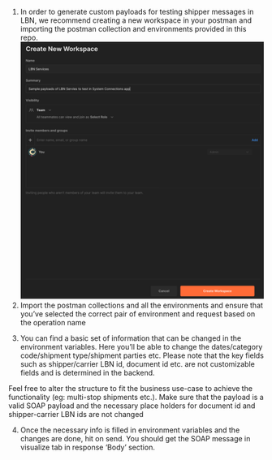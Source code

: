   
1. In order to generate custom payloads for testing shipper messages in LBN, we recommend creating a new workspace in your postman and importing the postman collection and environments provided in this repo.
![](Upload/PostmanCollectionforTestService/images/0.png)
2. Import the postman collections and all the environments and ensure that you’ve selected the correct pair of environment and request based on the operation name
<pic>
  
  3. You can find a basic set of information that can be changed in the environment variables. Here you’ll be able to change the dates/category code/shipment type/shipment parties etc. Please note that the key fields such as shipper/carrier LBN id, document id etc. are not customizable fields and is determined in the backend. 
<pic>
  Feel free to alter the structure to fit the business use-case to achieve the functionality (eg: multi-stop shipments etc.). Make sure that the payload is a valid     SOAP payload and the necessary place holders for document id and shipper-carrier LBN ids are not changed
  
  
  4.	Once the necessary info is filled in environment variables and the changes are done, hit on send. You should get the SOAP message in visualize tab in response ‘Body’ section.
